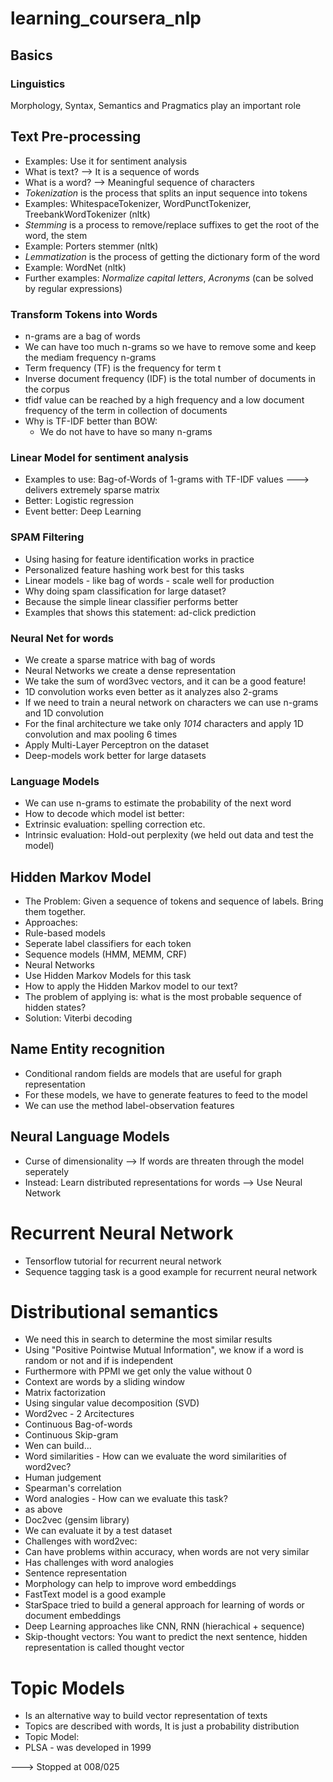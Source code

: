 # learning_coursera_nlp

## Basics


### Linguistics

Morphology, Syntax, Semantics and Pragmatics play an important role

## Text Pre-processing

* Examples: Use it for sentiment analysis
* What is text? --> It is a sequence of words
* What is a word? --> Meaningful sequence of characters
* *Tokenization* is the process that splits an input sequence into tokens
* Examples: WhitespaceTokenizer, WordPunctTokenizer, TreebankWordTokenizer (nltk)
* *Stemming* is a process to remove/replace suffixes to get the root of the word, the stem
* Example: Porters stemmer (nltk)
* *Lemmatization* is the process of getting the dictionary form of the word
* Example: WordNet (nltk)
* Further examples: *Normalize capital letters*, *Acronyms* (can be solved by regular expressions)

### Transform Tokens into Words
* n-grams are a bag of words
* We can have too much n-grams so we have to remove some and keep the mediam frequency n-grams
* Term frequency (TF) is the frequency for term t
* Inverse document frequency (IDF) is the total number of documents in the corpus
* tfidf value can be reached by a high frequency and a low document frequency of the term in collection of documents
* Why is TF-IDF better than BOW:
  * We do not have to have so many n-grams

### Linear Model for sentiment analysis
* Examples to use: Bag-of-Words of 1-grams with TF-IDF values ---> delivers extremely sparse matrix
* Better: Logistic regression
* Event better: Deep Learning

### SPAM Filtering
* Using hasing for feature identification works in practice
* Personalized feature hashing work best for this tasks
* Linear models - like bag of words - scale well for production
* Why doing spam classification for large dataset?
 * Because the simple linear classifier performs better
 * Examples that shows this statement: ad-click prediction

### Neural Net for words
* We create a sparse matrice with bag of words
* Neural Networks we create a dense representation
* We take the sum of word3vec vectors, and it can be a good feature!
* 1D convolution works even better as it analyzes also 2-grams
* If we need to train a neural network on characters we can use n-grams and 1D convolution
* For the final architecture we take only *1014* characters and apply 1D convolution and max pooling 6 times
* Apply Multi-Layer Perceptron on the dataset
* Deep-models work better for large datasets

### Language Models
* We can use n-grams to estimate the probability of the next word
* How to decode which model ist better:
 * Extrinsic evaluation: spelling correction etc.
 * Intrinsic evaluation: Hold-out perplexity (we held out data and test the model)

## Hidden Markov Model
* The Problem: Given a sequence of tokens and sequence of labels. Bring them together.
* Approaches:
 * Rule-based models
 * Seperate label classifiers for each token
 * Sequence models (HMM, MEMM, CRF)
 * Neural Networks
* Use Hidden Markov Models for this task
* How to apply the Hidden Markov model to our text?
* The problem of applying is: what is the most probable sequence of hidden states?
* Solution: Viterbi decoding

## Name Entity recognition
* Conditional random fields are models that are useful for graph representation
* For these models, we have to generate features to feed to the model
* We can use the method label-observation features

## Neural Language Models
* Curse of dimensionality --> If words are threaten through the model seperately
* Instead: Learn distributed representations for words --> Use Neural Network

# Recurrent Neural Network
* Tensorflow tutorial for recurrent neural network 
* Sequence tagging task is a good example for recurrent neural network

# Distributional semantics
* We need this in search to determine the most similar results
* Using "Positive Pointwise Mutual Information", we know if a word is random or not and if is independent
* Furthermore with PPMI we get only the value without 0
* Context are words by a sliding window
* Matrix factorization
 * Using singular value decomposition (SVD)
* Word2vec - 2 Arcitectures 
 * Continuous Bag-of-words
 * Continuous Skip-gram
* Wen can build...
* Word similarities - How can we evaluate the word similarities of word2vec?
 * Human judgement
 * Spearman's correlation
* Word analogies - How can we evaluate this task?
 * as above
* Doc2vec (gensim library)
 * We can evaluate it by a test dataset
* Challenges with word2vec:
 * Can have problems within accuracy, when words are not very similar
 * Has challenges with word analogies
* Sentence representation
 * Morphology can help to improve word embeddings
 * FastText model is a good example
 * StarSpace tried to build a general approach for learning of words or document embeddings
 * Deep Learning approaches like CNN, RNN (hierachical + sequence)
 * Skip-thought vectors: You want to predict the next sentence, hidden representation is called thought vector

# Topic Models
* Is an alternative way to build vector representation of texts
* Topics are described with words, It is just a probability distribution
* Topic Model:
 * PLSA - was developed in 1999





---> Stopped at 008/025
